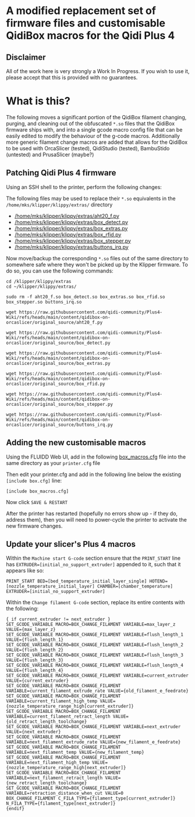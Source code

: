 # A modified replacement set of firmware files and customisable QidiBox macros for the Qidi Plus 4

## Disclaimer

All of the work here is very strongly a Work In Progress.  If you wish to use it, please accept that this is provided with no guarantees.

#  What is this?

The following moves a significant portion of the QidiBox filament changing, purging, and cleaning out of the obfuscated `*.so` files that the QidiBox firmware ships with, and into a single gcode macro config file that can be easily edited to modify the behaviour of the g-code macros.  Additionally more generic filament change macros are added that allows for the QidiBox to be used with OrcaSlicer (tested), QidiStudio (tested), BambuStido (untested) and PrusaSlicer (maybe?)

## Patching Qidi Plus 4 firmware

Using an SSH shell to the printer, perform the following changes:

The following files may be used to replace their `*.so` equivalents in the `/home/mks/klipper/klippy/extras/` directory

- [/home/mks/klipper/klippy/extras/aht20_f.py](./aht20_f.py)
- [/home/mks/klipper/klippy/extras/box_detect.py](./box_detect.py)
- [/home/mks/klipper/klippy/extras/box_extras.py](./box_extras.py)
- [/home/mks/klipper/klippy/extras/box_rfid.py](./box_rfid.py)
- [/home/mks/klipper/klippy/extras/box_stepper.py](./box_stepper.py)
- [/home/mks/klipper/klippy/extras/buttons_irq.py](./buttons_irq.py)

Now move/backup the corresponding `*.so` files out of the same directory to somewhere safe where they won't be picked up by the Klipper firmware. To do so, you can use the following commands:

```
cd /klipper/klippy/extras
cd ~/klipper/klippy/extras/

sudo rm -f aht20_f.so box_detect.so box_extras.so box_rfid.so box_stepper.so buttons_irq.so

wget https://raw.githubusercontent.com/qidi-community/Plus4-Wiki/refs/heads/main/content/qidibox-on-orcaslicer/original_source/aht20_f.py

wget https://raw.githubusercontent.com/qidi-community/Plus4-Wiki/refs/heads/main/content/qidibox-on-orcaslicer/original_source/box_detect.py

wget https://raw.githubusercontent.com/qidi-community/Plus4-Wiki/refs/heads/main/content/qidibox-on-orcaslicer/original_source/box_extras.py

wget https://raw.githubusercontent.com/qidi-community/Plus4-Wiki/refs/heads/main/content/qidibox-on-orcaslicer/original_source/box_rfid.py

wget https://raw.githubusercontent.com/qidi-community/Plus4-Wiki/refs/heads/main/content/qidibox-on-orcaslicer/original_source/box_stepper.py

wget https://raw.githubusercontent.com/qidi-community/Plus4-Wiki/refs/heads/main/content/qidibox-on-orcaslicer/original_source/buttons_irq.py

```


## Adding the new customisable macros 

Using the FLUIDD Web UI, add in the following [box_macros.cfg](./box_macros.cfg) file into the same directory as your `printer.cfg` file

Then edit your printer.cfg and add in the following line below the existing `[include box.cfg]` line:

```
[include box_macros.cfg]
```

Now click `SAVE & RESTART`

After the printer has restarted (hopefully no errors show up - if they do, address them), then you will need to power-cycle the printer to activate the new firmware changes.

## Update your slicer's Plus 4 macros

Within the `Machine start G-code` section ensure that the `PRINT_START` line has `EXTRUDER=[initial_no_support_extruder]` appended to it, such that it appears like so:

```
PRINT_START BED=[bed_temperature_initial_layer_single] HOTEND=[nozzle_temperature_initial_layer] CHAMBER=[chamber_temperature] EXTRUDER=[initial_no_support_extruder]
```

Within the `Change filament G-code` section, replace its entire contents with the following:

```
{ if current_extruder != next_extruder }
SET_GCODE_VARIABLE MACRO=BOX_CHANGE_FILAMENT VARIABLE=max_layer_z VALUE={max_layer_z}
SET_GCODE_VARIABLE MACRO=BOX_CHANGE_FILAMENT VARIABLE=flush_length_1 VALUE={flush_length_1}
SET_GCODE_VARIABLE MACRO=BOX_CHANGE_FILAMENT VARIABLE=flush_length_2 VALUE={flush_length_2}
SET_GCODE_VARIABLE MACRO=BOX_CHANGE_FILAMENT VARIABLE=flush_length_3 VALUE={flush_length_3}
SET_GCODE_VARIABLE MACRO=BOX_CHANGE_FILAMENT VARIABLE=flush_length_4 VALUE={flush_length_4}
SET_GCODE_VARIABLE MACRO=BOX_CHANGE_FILAMENT VARIABLE=current_extruder VALUE={current_extruder}
SET_GCODE_VARIABLE MACRO=BOX_CHANGE_FILAMENT VARIABLE=current_filament_extrude_rate VALUE={old_filament_e_feedrate}
SET_GCODE_VARIABLE MACRO=BOX_CHANGE_FILAMENT VARIABLE=current_filament_high_temp VALUE={nozzle_temperature_range_high[current_extruder]}
SET_GCODE_VARIABLE MACRO=BOX_CHANGE_FILAMENT VARIABLE=current_filament_retract_length VALUE={old_retract_length_toolchange}
SET_GCODE_VARIABLE MACRO=BOX_CHANGE_FILAMENT VARIABLE=next_extruder VALUE={next_extruder}
SET_GCODE_VARIABLE MACRO=BOX_CHANGE_FILAMENT VARIABLE=next_filament_extrude_rate VALUE={new_filament_e_feedrate}
SET_GCODE_VARIABLE MACRO=BOX_CHANGE_FILAMENT VARIABLE=next_filament_temp VALUE={new_filament_temp}
SET_GCODE_VARIABLE MACRO=BOX_CHANGE_FILAMENT VARIABLE=next_filament_high_temp VALUE={nozzle_temperature_range_high[next_extruder]}
SET_GCODE_VARIABLE MACRO=BOX_CHANGE_FILAMENT VARIABLE=next_filament_retract_length VALUE={new_retract_length_toolchange}
SET_GCODE_VARIABLE MACRO=BOX_CHANGE_FILAMENT VARIABLE=retraction_distance_when_cut VALUE=0
BOX_CHANGE_FILAMENT C_FILA_TYPE={filament_type[current_extruder]} N_FILA_TYPE={filament_type[next_extruder]}
{endif}
```

